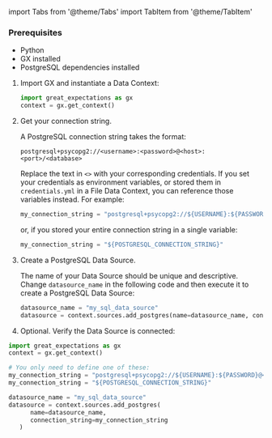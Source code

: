 import Tabs from '@theme/Tabs'
import TabItem from '@theme/TabItem'

### Prerequisites
- Python
- GX installed
- PostgreSQL dependencies installed

<Tabs>

<TabItem value="procedure" label="Procedure">

1. Import GX and instantiate a Data Context:

   ```python
   import great_expectations as gx
   context = gx.get_context()
   ```

2. Get your connection string.

   A PostgreSQL connection string takes the format:

   ```text title="PostgreSQL connection string format"
   postgresql+psycopg2://<username>:<password>@<host>:<port>/<database>
   ```

   Replace the text in `<>` with your corresponding credentials.  If you set your credentials as environment variables, or stored them in `credentials.yml` in a File Data Context, you can reference those variables instead.  For example:

   ```python title="Python"
   my_connection_string = "postgresql+psycopg2://${USERNAME}:${PASSWORD}@<host>:<port>/<database>"
   ```
   
   or, if you stored your entire connection string in a single variable:
   
   ```python title="Python"
   my_connection_string = "${POSTGRESQL_CONNECTION_STRING}"
   ```
   
3. Create a PostgreSQL Data Source.

   The name of your Data Source should be unique and descriptive.  Change `datasource_name` in the following code and then execute it to create a PostgreSQL Data Source:

   ```python title="Python"
   datasource_name = "my_sql_data_source"
   datasource = context.sources.add_postgres(name=datasource_name, connection_string=my_connection_string)
   ```

4. Optional. Verify the Data Source is connected:

</TabItem>

<TabItem value="sample_code" label="Sample code">

```python title="Sample code"
import great_expectations as gx
context = gx.get_context()

# You only need to define one of these:
my_connection_string = "postgresql+psycopg2://${USERNAME}:${PASSWORD}@<host>:<port>/<database>"
my_connection_string = "${POSTGRESQL_CONNECTION_STRING}"

datasource_name = "my_sql_data_source"
datasource = context.sources.add_postgres(
      name=datasource_name,
      connection_string=my_connection_string
   )
```

</TabItem>

</Tabs>